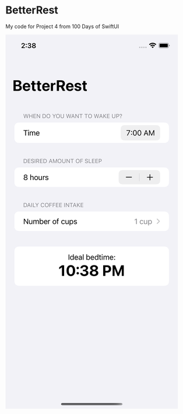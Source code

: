 #  BetterRest

My code for Project 4 from 100 Days of SwiftUI

![Screenshot of my BetterRest app](screenshot.png)
